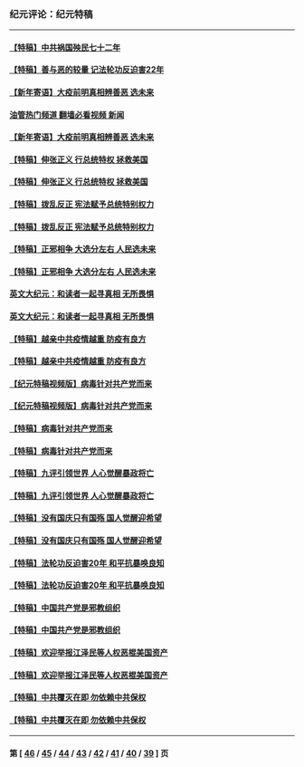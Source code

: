 ### 纪元评论：纪元特稿
---
#### [【特稿】中共祸国殃民七十二年](../../pages/nsc424/n13272607.md?01270330) 
#### [【特稿】善与恶的较量 记法轮功反迫害22年](../../pages/nsc424/n13086597.md?01270330) 
#### [【新年寄语】大疫前明真相辨善恶 选未来](../../pages/nsc424/n12660855.md?01270330) 
#### [油管热门频道 翻墙必看视频 新闻](ok?01270330)
#### [【新年寄语】大疫前明真相辨善恶 选未来](../../pages/nsc424/n12660855.md?01270330) 
#### [【特稿】伸张正义 行总统特权 拯救美国](../../pages/nsc424/n12616806.md?01270330) 
#### [【特稿】伸张正义 行总统特权 拯救美国](../../pages/nsc424/n12616806.md?01270330) 
#### [【特稿】拨乱反正 宪法赋予总统特别权力](../../pages/nsc424/n12598306.md?01270330) 
#### [【特稿】拨乱反正 宪法赋予总统特别权力](../../pages/nsc424/n12598306.md?01270330) 
#### [【特稿】正邪相争 大选分左右 人民选未来](../../pages/nsc424/n12545208.md?01270330) 
#### [【特稿】正邪相争 大选分左右 人民选未来](../../pages/nsc424/n12545208.md?01270330) 
#### [英文大纪元：和读者一起寻真相 无所畏惧](../../pages/nsc424/n12542027.md?01270330) 
#### [英文大纪元：和读者一起寻真相 无所畏惧](../../pages/nsc424/n12542027.md?01270330) 
#### [【特稿】越亲中共疫情越重 防疫有良方](../../pages/nsc424/n12042989.md?01270330) 
#### [【特稿】越亲中共疫情越重 防疫有良方](../../pages/nsc424/n12042989.md?01270330) 
#### [【纪元特稿视频版】病毒针对共产党而来](../../pages/nsc424/n11977328.md?01270330) 
#### [【纪元特稿视频版】病毒针对共产党而来](../../pages/nsc424/n11977328.md?01270330) 
#### [【特稿】病毒针对共产党而来](../../pages/nsc424/n11928818.md?01270330) 
#### [【特稿】病毒针对共产党而来](../../pages/nsc424/n11928818.md?01270330) 
#### [【特稿】九评引领世界 人心觉醒暴政将亡](../../pages/nsc424/n11660496.md?01270330) 
#### [【特稿】九评引领世界 人心觉醒暴政将亡](../../pages/nsc424/n11660496.md?01270330) 
#### [【特稿】没有国庆只有国殇 国人觉醒迎希望](../../pages/nsc424/n11549354.md?01270330) 
#### [【特稿】没有国庆只有国殇 国人觉醒迎希望](../../pages/nsc424/n11549354.md?01270330) 
#### [【特稿】法轮功反迫害20年 和平抗暴唤良知](../../pages/nsc424/n11389135.md?01270330) 
#### [【特稿】法轮功反迫害20年 和平抗暴唤良知](../../pages/nsc424/n11389135.md?01270330) 
#### [【特稿】中国共产党是邪教组织](../../pages/nsc424/n11355551.md?01270330) 
#### [【特稿】中国共产党是邪教组织](../../pages/nsc424/n11355551.md?01270330) 
#### [【特稿】欢迎举报江泽民等人权恶棍美国资产](../../pages/nsc424/n11303040.md?01270330) 
#### [【特稿】欢迎举报江泽民等人权恶棍美国资产](../../pages/nsc424/n11303040.md?01270330) 
#### [【特稿】中共覆灭在即 勿依赖中共保权](../../pages/nsc424/n11278510.md?01270330) 
#### [【特稿】中共覆灭在即 勿依赖中共保权](../../pages/nsc424/n11278510.md?01270330) 

---
#### 第 [ [46](./46.md?01270330) / [45](./45.md?01270330) / [44](./44.md?01270330) / [43](./43.md?01270330) / [42](./42.md?01270330) / [41](./41.md?01270330) / [40](./40.md?01270330) / [39](./39.md?01270330) ] 页
